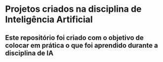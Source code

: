 # Projetos criados na disciplina de Inteligência Artificial

## Este repositório foi criado com o objetivo de colocar em prática o que foi aprendido durante a disciplina de IA 

